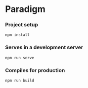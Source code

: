 # Paradigm

### Project setup
```
npm install
```

### Serves in a development server
```
npm run serve
```

### Compiles for production
```
npm run build
```
